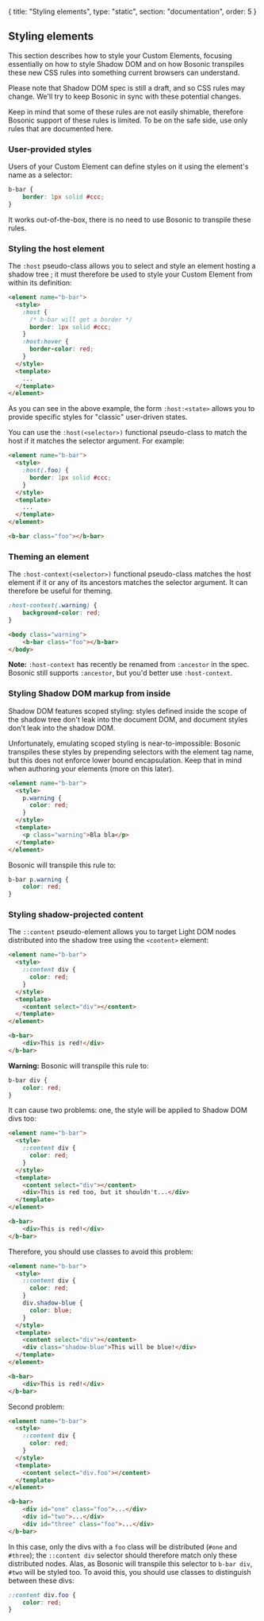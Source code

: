 {
  title: "Styling elements",
  type: "static",
  section: "documentation",
  order: 5
}

## Styling elements

This section describes how to style your Custom Elements, focusing essentially on how to style Shadow DOM and on how Bosonic transpiles these new CSS rules into something current browsers can understand. 

Please note that Shadow DOM spec is still a draft, and so CSS rules may change. We'll try to keep Bosonic in sync with these potential changes. 

Keep in mind that some of these rules are not easily shimable, therefore Bosonic support of these rules is limited. To be on the safe side, use only rules that are documented here.

### User-provided styles

Users of your Custom Element can define styles on it using the element's name as a selector:

``` css
b-bar {
    border: 1px solid #ccc;
}
```

It works out-of-the-box, there is no need to use Bosonic to transpile these rules.

### Styling the host element

The `:host` pseudo-class allows you to select and style an element hosting a shadow tree ; it must therefore be used to style your Custom Element from within its definition:

``` html
<element name="b-bar">
  <style>
    :host {
      /* b-bar will get a border */
      border: 1px solid #ccc;
    }
    :host:hover {
      border-color: red;
    }
  </style>
  <template>
    ...
  </template>
</element>
```

As you can see in the above example, the form `:host:<state>` allows you to provide specific styles for "classic" user-driven states.

You can use the `:host(<selector>)` functional pseudo-class to match the host if it matches the selector argument. For example:

``` html
<element name="b-bar">
  <style>
    :host(.foo) {
      border: 1px solid #ccc;
    }
  </style>
  <template>
    ...
  </template>
</element>
```
``` html
<b-bar class="foo"></b-bar>
```

### Theming an element

The `:host-context(<selector>)` functional pseudo-class matches the host element if it or any of its ancestors matches the selector argument. It can therefore be useful for theming.

``` css
:host-context(.warning) {
    background-color: red;
}
```
``` html
<body class="warning">
    <b-bar class="foo"></b-bar>
</body>
```

__Note:__ `:host-context` has recently be renamed from `:ancestor` in the spec. Bosonic still supports `:ancestor`, but you'd better use `:host-context`.

### Styling Shadow DOM markup from inside

Shadow DOM features scoped styling: styles defined inside the scope of the shadow tree don't leak into the document DOM, and document styles don't leak into the shadow DOM. 

Unfortunately, emulating scoped styling is near-to-impossible: Bosonic transpiles these styles by prepending selectors with the element tag name, but this does not enforce lower bound encapsulation. Keep that in mind when authoring your elements (more on this later).

``` html
<element name="b-bar">
  <style>
    p.warning {
      color: red;
    }
  </style>
  <template>
    <p class="warning">Bla bla</p>
  </template>
</element>
```

Bosonic will transpile this rule to:
``` css
b-bar p.warning {
    color: red;
}
```

### Styling shadow-projected content

The `::content` pseudo-element allows you to target Light DOM nodes distributed into the shadow tree using the `<content>` element:

``` html
<element name="b-bar">
  <style>
    ::content div {
      color: red;
    }
  </style>
  <template>
    <content select="div"></content>
  </template>
</element>
```
``` html
<b-bar>
    <div>This is red!</div>
</b-bar>
```

__Warning:__ Bosonic will transpile this rule to:
``` css
b-bar div {
    color: red;
}
```
It can cause two problems: one, the style will be applied to Shadow DOM divs too:

``` html
<element name="b-bar">
  <style>
    ::content div {
      color: red;
    }
  </style>
  <template>
    <content select="div"></content>
    <div>This is red too, but it shouldn't...</div>
  </template>
</element>
```
``` html
<b-bar>
    <div>This is red!</div>
</b-bar>
```

Therefore, you should use classes to avoid this problem:
``` html
<element name="b-bar">
  <style>
    ::content div {
      color: red;
    }
    div.shadow-blue {
      color: blue;
    }
  </style>
  <template>
    <content select="div"></content>
    <div class="shadow-blue">This will be blue!</div>
  </template>
</element>
```
``` html
<b-bar>
    <div>This is red!</div>
</b-bar>
```

Second problem: 
``` html
<element name="b-bar">
  <style>
    ::content div {
      color: red;
    }
  </style>
  <template>
    <content select="div.foo"></content>
  </template>
</element>
```
``` html
<b-bar>
    <div id="one" class="foo">...</div>
    <div id="two">...</div>
    <div id="three" class="foo">...</div>
</b-bar>
```
In this case, only the divs with a `foo` class will be distributed (`#one` and `#three`); the `::content div` selector should therefore match only these distributed nodes. Alas, as Bosonic will transpile this selector to `b-bar div`, `#two` will be styled too. To avoid this, you should use classes to distinguish between these divs:
``` css
::content div.foo {
    color: red;
}
```
